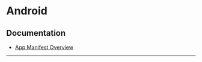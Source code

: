 Android
=======================



Documentation
--------------


- [App Manifest Overview](https://developer.android.com/guide/topics/manifest/manifest-intro)

-----------------------------------------------------------------------------------------------------